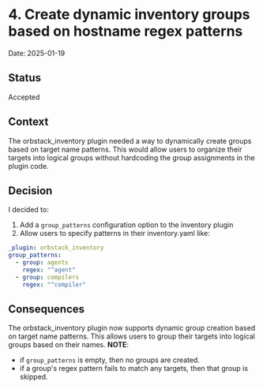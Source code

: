 # 4. Create dynamic inventory groups based on hostname regex patterns

Date: 2025-01-19

## Status

Accepted

## Context

The orbstack_inventory plugin needed a way to dynamically create groups based on target name patterns. This would allow users to organize their targets into logical groups without hardcoding the group assignments in the plugin code.

## Decision

I decided to:

1. Add a `group_patterns` configuration option to the inventory plugin
1. Allow users to specify patterns in their inventory.yaml like:

```yaml
_plugin: orbstack_inventory
group_patterns:
  - group: agents
    regex: "^agent"
  - group: compilers
    regex: "^compiler"
```

## Consequences

The orbstack_inventory plugin now supports dynamic group creation based on target name patterns. This allows users to group their targets into logical groups based on their names.  **NOTE**:

* if `group_patterns` is empty, then no groups are created.
* if a group's regex pattern fails to match any targets, then that group is skipped.
